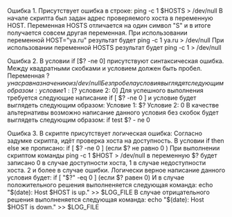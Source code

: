 Ошибка 1.
Присутствует ошибка в строке: ping -c 1 $HOSTS > /dev/null
В начале скрипта был задан адрес проверяемого хоста в переменную HOST.
Переменная HOSTS отличается на один символ "S" и в итоге получается совсем другая переменная.
При использовании переменной HOST="ya.ru" результат будет ping -c 1 ya.ru > /dev/null
При использовании переменной HOSTS результат будет ping -c 1  > /dev/null

Ошибка 2.
В условии if [$? -ne 0] присутствуют синтаксическая ошибка.
Между квадратными скобками и условием должен быть пробел.
Переменная $? у нас равна значению из /dev/null
Без пробела условия выглядят следующим образом:
 условие 1: [$?
 условие 2: 0]
Для успешного выполнения требуется следующие написание if [ $? -ne 0 ] и условие будет выглядеть следующим образом: 
Условие 1: $?
Условие 2: 0
В качестве альтернативы возможно написание данного условия без скобок  будет выглядеть следующим образом: if test $? - ne 0

Ошибка 3.
В скрипте присутствует логическая ошибка:
Согласно задумке скрипта, идёт проверка хоста на доступность.
В условии if then else же прописано: if [ $? -ne 0 ] (eсли $? не равно 0 )
При выполнении скриптом команды ping -c 1 $HOST > /dev/null в переменную $? будет записано 0 в случае доступности хоста, 1 в случае недоступности хоста. 2 и более в случае ошибки.
Логически верное написание данного условия будет: if [ "$?" -eq 0 ] (если $? равен 0)
И в случае положительного решения  выполненяется следующая команда: echo "$(date): Host $HOST is up." >> $LOG_FILE
В случае отрицательного решения  выполненяется следующая команда: echo "$(date): Host $HOST is down." >> $LOG_FILE
